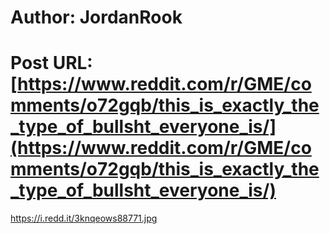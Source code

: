 # Author: JordanRook
# Post URL: [https://www.reddit.com/r/GME/comments/o72gqb/this_is_exactly_the_type_of_bullsht_everyone_is/](https://www.reddit.com/r/GME/comments/o72gqb/this_is_exactly_the_type_of_bullsht_everyone_is/)


https://i.redd.it/3knqeows88771.jpg